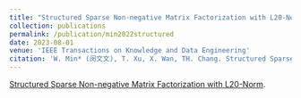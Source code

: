 ```yaml
---
title: "Structured Sparse Non-negative Matrix Factorization with L20-Norm"
collection: publications
permalink: /publication/min2022structured
date: 2023-08-01
venue: 'IEEE Transactions on Knowledge and Data Engineering'
citation: 'W. Min* (闵文文), T. Xu, X. Wan, TH. Chang. Structured Sparse Non-negative Matrix Factorization with L20-Norm. IEEE Transactions on Knowledge and Data Engineering, 35(8):8584-8595, 2023 (中国计算机学会推荐A刊)'
---
```


[Structured Sparse Non-negative Matrix Factorization with L20-Norm](https://ieeexplore.ieee.org/abstract/document/9893402).
